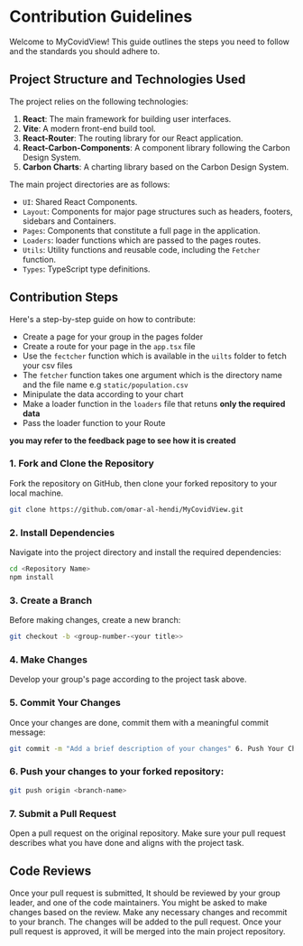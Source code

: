 # Contribution Guidelines

Welcome to MyCovidView! This guide outlines the steps you need to follow and the standards you should adhere to.

## Project Structure and Technologies Used

The project relies on the following technologies:

1. **React**: The main framework for building user interfaces.
2. **Vite**: A modern front-end build tool.
3. **React-Router**: The routing library for our React application.
4. **React-Carbon-Components**: A component library following the Carbon Design System.
5. **Carbon Charts**: A charting library based on the Carbon Design System.

The main project directories are as follows:

- `UI`: Shared React Components.
- `Layout`: Components for major page structures such as headers, footers, sidebars and Containers.
- `Pages`: Components that constitute a full page in the application.
- `Loaders`: loader functions which are passed to the pages routes.
- `Utils`: Utility functions and reusable code, including the `Fetcher` function.
- `Types`: TypeScript type definitions.

## Contribution Steps

Here's a step-by-step guide on how to contribute:

- Create a page for your group in the pages folder
- Create a route for your page in the `app.tsx` file
- Use the `fectcher` function which is available in the `uilts` folder to fetch your csv files
- The `fetcher` function takes one argument which is the directory name and the file name e.g `static/population.csv`
- Minipulate the data according to your chart
- Make a loader function in the `loaders` file that retuns **only the required data**
- Pass the loader function to your Route

**you may refer to the feedback page to see how it is created**

### 1. Fork and Clone the Repository

Fork the repository on GitHub, then clone your forked repository to your local machine.

```bash
git clone https://github.com/omar-al-hendi/MyCovidView.git
```

### 2. Install Dependencies

Navigate into the project directory and install the required dependencies:

```bash
cd <Repository Name>
npm install
```

### 3. Create a Branch

Before making changes, create a new branch:

```bash
git checkout -b <group-number-<your title>>
```

### 4. Make Changes

Develop your group's page according to the project task above.

### 5. Commit Your Changes

Once your changes are done, commit them with a meaningful commit message:

```bash
git commit -m "Add a brief description of your changes" 6. Push Your Changes
```

### 6. Push your changes to your forked repository:

```bash
git push origin <branch-name>
```

### 7. Submit a Pull Request

Open a pull request on the original repository. Make sure your pull request describes what you have done and aligns with the project task.

## Code Reviews

Once your pull request is submitted, It should be reviewed by your group leader, and one of the code maintainers. You might be asked to make changes based on the review. Make any necessary changes and recommit to your branch. The changes will be added to the pull request. Once your pull request is approved, it will be merged into the main project repository.
